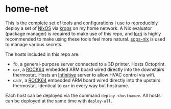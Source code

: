 # home-net

This is the complete set of tools and configurations I use to reproducibly
deploy a set of [NixOS](https://nixos.org/nixos/) via
[krops](https://cgit.krebsco.de/krops/about/) on my home network. A Nix
evaluator (package manager) is required to make use of this repo, and
[lorri](https://github.com/nix-community/lorri) is highly recommended to make
using these tools feel more natural.
[sops-nix](https://github.com/Mic92/sops-nix) is used to manage various secrets.

The hosts included in this repo are:

- `fb`, a general-purpose server connected to a 3D printer. Hosts Octoprint.
- `car`, a [ROCK64](https://www.pine64.org/devices/single-board-computers/rock64/) embedded ARM board wired directly into the downstairs thermostat. Hosts an [Infinitive](https://github.com/acd/infinitive) server to allow HVAC control via wifi.
- `cadr`, a [ROCK64](https://www.pine64.org/devices/single-board-computers/rock64/) embedded ARM board wired directly into the upstairs thermostat. Identical to `car` in every way but hostname.

Each host can be deployed via the command `deploy-<hostname>`. All hosts can be deployed at the same time with `deploy-all`.
